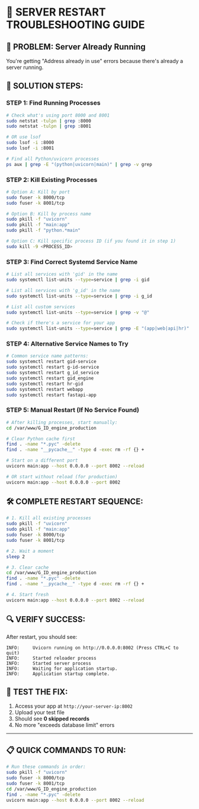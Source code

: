# 🚨 SERVER RESTART TROUBLESHOOTING GUIDE

## 🎯 **PROBLEM:** Server Already Running
You're getting "Address already in use" errors because there's already a server running.

## 🔧 **SOLUTION STEPS:**

### **STEP 1: Find Running Processes**
```bash
# Check what's using port 8000 and 8001
sudo netstat -tulpn | grep :8000
sudo netstat -tulpn | grep :8001

# OR use lsof
sudo lsof -i :8000
sudo lsof -i :8001

# Find all Python/uvicorn processes
ps aux | grep -E "(python|uvicorn|main)" | grep -v grep
```

### **STEP 2: Kill Existing Processes**
```bash
# Option A: Kill by port
sudo fuser -k 8000/tcp
sudo fuser -k 8001/tcp

# Option B: Kill by process name
sudo pkill -f "uvicorn"
sudo pkill -f "main:app"
sudo pkill -f "python.*main"

# Option C: Kill specific process ID (if you found it in step 1)
sudo kill -9 <PROCESS_ID>
```

### **STEP 3: Find Correct Systemd Service Name**
```bash
# List all services with 'gid' in the name
sudo systemctl list-units --type=service | grep -i gid

# List all services with 'g_id' in the name  
sudo systemctl list-units --type=service | grep -i g_id

# List all custom services
sudo systemctl list-units --type=service | grep -v "@"

# Check if there's a service for your app
sudo systemctl list-units --type=service | grep -E "(app|web|api|hr)"
```

### **STEP 4: Alternative Service Names to Try**
```bash
# Common service name patterns:
sudo systemctl restart gid-service
sudo systemctl restart g-id-service  
sudo systemctl restart g_id_service
sudo systemctl restart gid_engine
sudo systemctl restart hr-gid
sudo systemctl restart webapp
sudo systemctl restart fastapi-app
```

### **STEP 5: Manual Restart (If No Service Found)**
```bash
# After killing processes, start manually:
cd /var/www/G_ID_engine_production

# Clear Python cache first
find . -name "*.pyc" -delete
find . -name "__pycache__" -type d -exec rm -rf {} +

# Start on a different port
uvicorn main:app --host 0.0.0.0 --port 8002 --reload

# OR start without reload (for production)
uvicorn main:app --host 0.0.0.0 --port 8002
```

## 🛠️ **COMPLETE RESTART SEQUENCE:**

```bash
# 1. Kill all existing processes
sudo pkill -f "uvicorn"
sudo pkill -f "main:app" 
sudo fuser -k 8000/tcp
sudo fuser -k 8001/tcp

# 2. Wait a moment
sleep 2

# 3. Clear cache
cd /var/www/G_ID_engine_production
find . -name "*.pyc" -delete
find . -name "__pycache__" -type d -exec rm -rf {} +

# 4. Start fresh
uvicorn main:app --host 0.0.0.0 --port 8002 --reload
```

## 🔍 **VERIFY SUCCESS:**
After restart, you should see:
```
INFO:     Uvicorn running on http://0.0.0.0:8002 (Press CTRL+C to quit)
INFO:     Started reloader process
INFO:     Started server process
INFO:     Waiting for application startup.
INFO:     Application startup complete.
```

## 🧪 **TEST THE FIX:**
1. Access your app at `http://your-server-ip:8002`
2. Upload your test file
3. Should see **0 skipped records**
4. No more "exceeds database limit" errors

---

## 📋 **QUICK COMMANDS TO RUN:**
```bash
# Run these commands in order:
sudo pkill -f "uvicorn"
sudo fuser -k 8000/tcp
sudo fuser -k 8001/tcp
cd /var/www/G_ID_engine_production
find . -name "*.pyc" -delete
uvicorn main:app --host 0.0.0.0 --port 8002 --reload
```